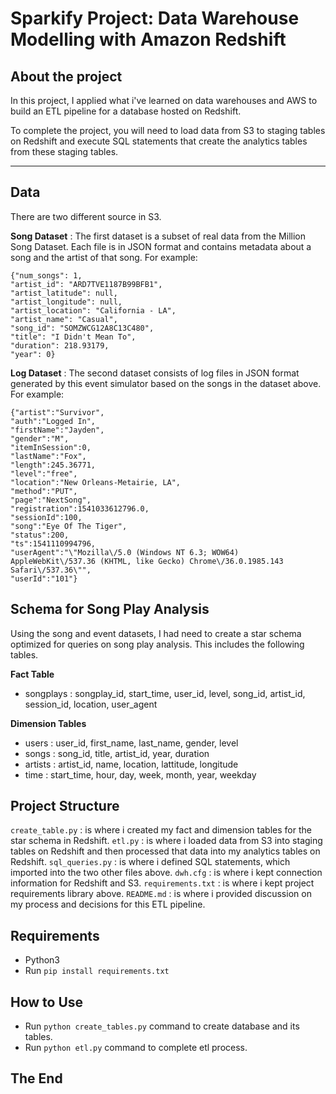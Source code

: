 # Sparkify Project: Data Warehouse Modelling with Amazon Redshift
## About the project 

In this project, I applied what i've learned on data warehouses and AWS to build an ETL pipeline for a database hosted on Redshift. 

To complete the project, you will need to load data from S3 to staging tables on Redshift and execute SQL statements that create the analytics tables from these staging tables.

---
## Data

There are two different source in S3.

**Song Dataset** : The first dataset is a subset of real data from the Million Song Dataset. Each file is in JSON format and contains metadata about a song and the artist of that song. 
For example:
```
{"num_songs": 1, 
"artist_id": "ARD7TVE1187B99BFB1", 
"artist_latitude": null, 
"artist_longitude": null, 
"artist_location": "California - LA", 
"artist_name": "Casual", 
"song_id": "SOMZWCG12A8C13C480", 
"title": "I Didn't Mean To", 
"duration": 218.93179, 
"year": 0}
```
**Log Dataset** : The second dataset consists of log files in JSON format generated by this event simulator based on the songs in the dataset above.
For example:
```
{"artist":"Survivor",
"auth":"Logged In",
"firstName":"Jayden",
"gender":"M",
"itemInSession":0,
"lastName":"Fox",
"length":245.36771,
"level":"free",
"location":"New Orleans-Metairie, LA",
"method":"PUT",
"page":"NextSong",
"registration":1541033612796.0,
"sessionId":100,
"song":"Eye Of The Tiger",
"status":200,
"ts":1541110994796,
"userAgent":"\"Mozilla\/5.0 (Windows NT 6.3; WOW64) AppleWebKit\/537.36 (KHTML, like Gecko) Chrome\/36.0.1985.143 Safari\/537.36\"",
"userId":"101"}
```

## Schema for Song Play Analysis

Using the song and event datasets, I had need to create a star schema optimized for queries on song play analysis. This includes the following tables.

**Fact Table**
 - songplays : songplay_id, start_time, user_id, level, song_id, artist_id, session_id, location, user_agent

**Dimension Tables** 
  - users : user_id, first_name, last_name, gender, level
  - songs : song_id, title, artist_id, year, duration
  - artists : artist_id, name, location, lattitude, longitude
  - time : start_time, hour, day, week, month, year, weekday

## Project Structure
  `create_table.py` :  is where i created my fact and dimension tables for the star schema in Redshift.
  `etl.py` :   is where i loaded data from S3 into staging tables on Redshift and then processed that data into my analytics tables on Redshift.
  `sql_queries.py` : is where i defined SQL statements, which imported into the two other files above.
  `dwh.cfg` :  is where i kept connection information for Redshift and S3.
  `requirements.txt` :  is where i kept project requirements library above.
  `README.md` :  is where i provided discussion on my process and decisions for this ETL pipeline.


## Requirements
- Python3
- Run `pip install requirements.txt `

## How to Use
- Run `python create_tables.py` command to create database and its tables.
- Run `python etl.py` command to complete etl process.

## The End 
